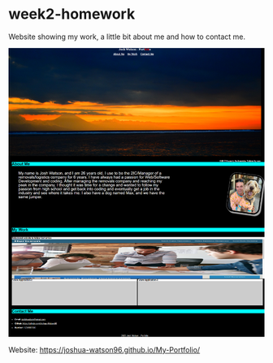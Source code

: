 # week2-homework
Website showing my work, a little bit about me and how to contact me.

![alt](./WebScreenShot.png)

Website: https://joshua-watson96.github.io/My-Portfolio/
